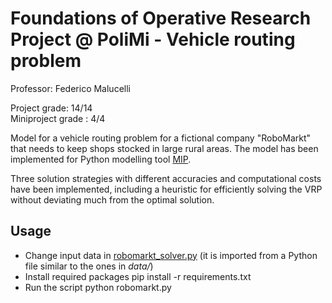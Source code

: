 # Foundations of Operative Research Project @ PoliMi - Vehicle routing problem
Professor: Federico Malucelli

Project grade: 14/14  
Miniproject grade : 4/4

Model for a vehicle routing problem for a fictional company "RoboMarkt" that needs to keep shops stocked in large rural areas. The model has been implemented for Python modelling tool [MIP](https://www.python-mip.com/). 

Three solution strategies with different accuracies and computational costs have been implemented, including a heuristic for efficiently solving the VRP without deviating much from the optimal solution.

## Usage
- Change input data in [robomarkt_solver.py](https://github.com/leonardo-panseri/for-project-2022/blob/30a96135b40e3458e5acb1865d755aa7ca72a1e7/robomarkt_solver.py#L12) (it is imported from a Python file similar to the ones in *data/*)
- Install required packages
    pip install -r requirements.txt
- Run the script
    python robomarkt.py
